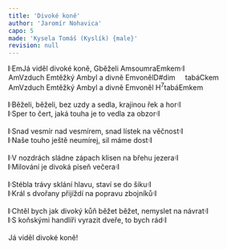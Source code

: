 ```yaml
---
title: 'Divoké koně'
author: 'Jaromír Nohavica'
capo: 5
made: 'Kysela Tomáš (Kyslík) {male}'
revision: null
---
```


<verse number="1:"></verse>&#x1d106;<wrapper><chord>Em</chord></wrapper>Já viděl divoké koně, <wrapper><chord>G</chord></wrapper>běželi <wrapper><chord>Am</chord></wrapper>soumra<wrapper><chord>Em</chord></wrapper>kem&#x1d107;<br>
<wrapper><chord>Am</chord></wrapper>Vzduch <wrapper><chord>Em</chord></wrapper>těžký <wrapper><chord>Am</chord></wrapper>byl a divně <wrapper><chord>Em</chord></wrapper>voněl<wrapper><chord>D#dim</chord></wrapper>&nbsp;&nbsp;&nbsp;&nbsp;&nbsp;tabá<wrapper><chord>C</chord></wrapper>kem<br>
<wrapper><chord>Am</chord></wrapper>Vzduch <wrapper><chord>Em</chord></wrapper>těžký <wrapper><chord>Am</chord></wrapper>byl a divně <wrapper><chord>Em</chord></wrapper>voněl <wrapper><chord>H<sup>7</sup></chord></wrapper>tabá<wrapper><chord>Em</chord></wrapper>kem<br>
<br>
<verse number="2:"></verse>&#x1d106;Běželi, běželi, bez uzdy a sedla, krajinou řek a hor&#x1d107;<br>
&#x1d106;Sper to čert, jaká touha je to vedla za obzor&#x1d107;<br>
<br>
<verse number="3:"></verse>&#x1d106;Snad vesmír nad vesmírem, snad lístek na věčnost&#x1d107;<br>
&#x1d106;Naše touho ještě neumírej, sil máme dost&#x1d107;<br>
<br>
<verse number="4:"></verse>&#x1d106;V nozdrách sládne zápach klisen na břehu jezera&#x1d107;<br>
&#x1d106;Milování je divoká píseň večera&#x1d107;<br>
<br>
<verse number="5:"></verse>&#x1d106;Stébla trávy sklání hlavu, staví se do šiku&#x1d107;<br>
&#x1d106;Král s dvořany přijíždí na popravu zbojníků&#x1d107;<br>
<br>
<verse number="6:"></verse>&#x1d106;Chtěl bych jak divoký kůň běžet běžet, nemyslet na návrat&#x1d107;<br>
&#x1d106;S koňskými handlíři vyrazit dveře, to bych rád&#x1d107;<br>
<br>
Já viděl divoké koně!